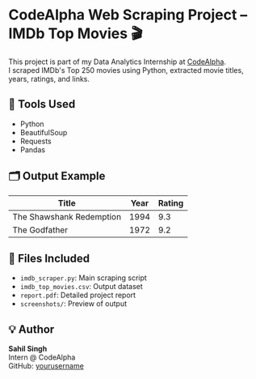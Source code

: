 
# CodeAlpha Web Scraping Project – IMDb Top Movies 🎬

This project is part of my Data Analytics Internship at [CodeAlpha](https://www.codealpha.tech/).  
I scraped IMDb's Top 250 movies using Python, extracted movie titles, years, ratings, and links.

## 📌 Tools Used
- Python
- BeautifulSoup
- Requests
- Pandas

## 🗂 Output Example
| Title           | Year | Rating |
|----------------|------|--------|
| The Shawshank Redemption | 1994 | 9.3 |
| The Godfather           | 1972 | 9.2 |

## 📂 Files Included
- `imdb_scraper.py`: Main scraping script
- `imdb_top_movies.csv`: Output dataset
- `report.pdf`: Detailed project report
- `screenshots/`: Preview of output

## 💡 Author
**Sahil Singh**  
Intern @ CodeAlpha  
GitHub: [yourusername](https://github.com/yourusername)
